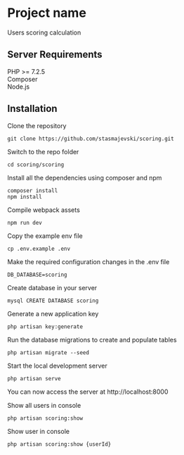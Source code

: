 # Project name

Users scoring calculation

## Server Requirements

  PHP >= 7.2.5  
  Composer  
  Node.js  

## Installation

Clone the repository

    git clone https://github.com/stasmajevski/scoring.git

Switch to the repo folder

    cd scoring/scoring

Install all the dependencies using composer and npm

    composer install
    npm install
    
Compile webpack assets

    npm run dev    

Copy the example env file

    cp .env.example .env

Make the required configuration changes in the .env file

    DB_DATABASE=scoring
    
Create database in your server

    mysql CREATE DATABASE scoring

Generate a new application key

    php artisan key:generate

Run the database migrations to create and populate tables

    php artisan migrate --seed

Start the local development server

    php artisan serve
    
You can now access the server at http://localhost:8000   

Show all users in console
  
    php artisan scoring:show 

Show user in console
  
    php artisan scoring:show {userId} 
